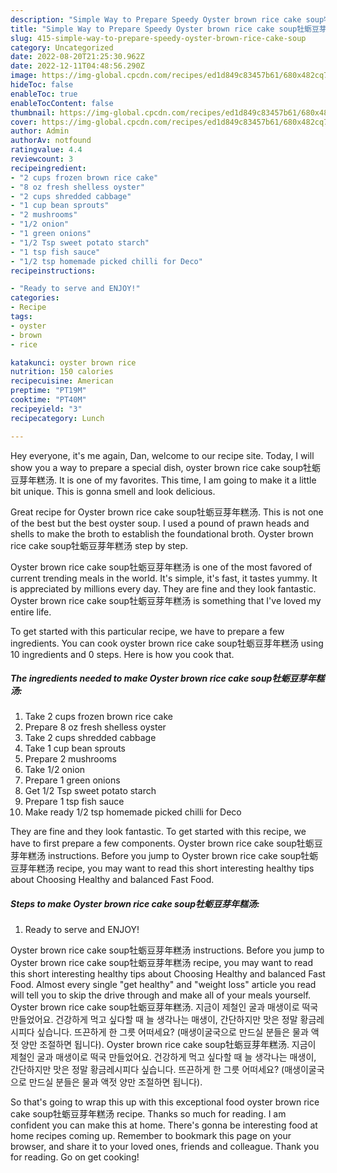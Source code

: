 ```yaml
---
description: "Simple Way to Prepare Speedy Oyster brown rice cake soup牡蛎豆芽年糕汤"
title: "Simple Way to Prepare Speedy Oyster brown rice cake soup牡蛎豆芽年糕汤"
slug: 415-simple-way-to-prepare-speedy-oyster-brown-rice-cake-soup
category: Uncategorized
date: 2022-08-20T21:25:30.962Z
date: 2022-12-11T04:48:56.290Z
image: https://img-global.cpcdn.com/recipes/ed1d849c83457b61/680x482cq70/oyster-brown-rice-cake-soup牡蛎豆芽年糕汤-recipe-main-photo.jpg
hideToc: false
enableToc: true
enableTocContent: false
thumbnail: https://img-global.cpcdn.com/recipes/ed1d849c83457b61/680x482cq70/oyster-brown-rice-cake-soup牡蛎豆芽年糕汤-recipe-main-photo.jpg
cover: https://img-global.cpcdn.com/recipes/ed1d849c83457b61/680x482cq70/oyster-brown-rice-cake-soup牡蛎豆芽年糕汤-recipe-main-photo.jpg
author: Admin
authorAv: notfound
ratingvalue: 4.4
reviewcount: 3
recipeingredient:
- "2 cups frozen brown rice cake"
- "8 oz fresh shelless oyster"
- "2 cups shredded cabbage"
- "1 cup bean sprouts"
- "2 mushrooms"
- "1/2 onion"
- "1 green onions"
- "1/2 Tsp sweet potato starch"
- "1 tsp fish sauce"
- "1/2 tsp homemade picked chilli for Deco"
recipeinstructions:

- "Ready to serve and ENJOY!"
categories:
- Recipe
tags:
- oyster
- brown
- rice

katakunci: oyster brown rice 
nutrition: 150 calories
recipecuisine: American
preptime: "PT19M"
cooktime: "PT40M"
recipeyield: "3"
recipecategory: Lunch

---
```



Hey everyone, it's me again, Dan, welcome to our recipe site. Today, I will show you a way to prepare a special dish, oyster brown rice cake soup牡蛎豆芽年糕汤. It is one of my favorites. This time, I am going to make it a little bit unique. This is gonna smell and look delicious.

Great recipe for Oyster brown rice cake soup牡蛎豆芽年糕汤. This is not one of the best but the best oyster soup. I used a pound of prawn heads and shells to make the broth to establish the foundational broth. Oyster brown rice cake soup牡蛎豆芽年糕汤 step by step.

Oyster brown rice cake soup牡蛎豆芽年糕汤 is one of the most favored of current trending meals in the world. It's simple, it's fast, it tastes yummy. It is appreciated by millions every day. They are fine and they look fantastic. Oyster brown rice cake soup牡蛎豆芽年糕汤 is something that I've loved my entire life.


To get started with this particular recipe, we have to prepare a few ingredients. You can cook oyster brown rice cake soup牡蛎豆芽年糕汤 using 10 ingredients and 0 steps. Here is how you cook that.

<!--inarticleads1-->

##### The ingredients needed to make Oyster brown rice cake soup牡蛎豆芽年糕汤:

1. Take 2 cups frozen brown rice cake
1. Prepare 8 oz fresh shelless oyster
1. Take 2 cups shredded cabbage
1. Take 1 cup bean sprouts
1. Prepare 2 mushrooms
1. Take 1/2 onion
1. Prepare 1 green onions
1. Get 1/2 Tsp sweet potato starch
1. Prepare 1 tsp fish sauce
1. Make ready 1/2 tsp homemade picked chilli for Deco


They are fine and they look fantastic. To get started with this recipe, we have to first prepare a few components. Oyster brown rice cake soup牡蛎豆芽年糕汤 instructions. Before you jump to Oyster brown rice cake soup牡蛎豆芽年糕汤 recipe, you may want to read this short interesting healthy tips about Choosing Healthy and balanced Fast Food. 

<!--inarticleads2-->

##### Steps to make Oyster brown rice cake soup牡蛎豆芽年糕汤:


1. Ready to serve and ENJOY!

Oyster brown rice cake soup牡蛎豆芽年糕汤 instructions. Before you jump to Oyster brown rice cake soup牡蛎豆芽年糕汤 recipe, you may want to read this short interesting healthy tips about Choosing Healthy and balanced Fast Food. Almost every single &#34;get healthy&#34; and &#34;weight loss&#34; article you read will tell you to skip the drive through and make all of your meals yourself. Oyster brown rice cake soup牡蛎豆芽年糕汤. 지금이 제철인 굴과 매생이로 떡국 만들었어요. 건강하게 먹고 싶다할 때 늘 생각나는 매생이, 간단하지만 맛은 정말 황금레시피다 싶습니다. 뜨끈하게 한 그릇 어떠세요? (매생이굴국으로 만드실 분들은 물과 액젓 양만 조절하면 됩니다). Oyster brown rice cake soup牡蛎豆芽年糕汤. 지금이 제철인 굴과 매생이로 떡국 만들었어요. 건강하게 먹고 싶다할 때 늘 생각나는 매생이, 간단하지만 맛은 정말 황금레시피다 싶습니다. 뜨끈하게 한 그릇 어떠세요? (매생이굴국으로 만드실 분들은 물과 액젓 양만 조절하면 됩니다). 

So that's going to wrap this up with this exceptional food oyster brown rice cake soup牡蛎豆芽年糕汤 recipe. Thanks so much for reading. I am confident you can make this at home. There's gonna be interesting food at home recipes coming up. Remember to bookmark this page on your browser, and share it to your loved ones, friends and colleague. Thank you for reading. Go on get cooking!
